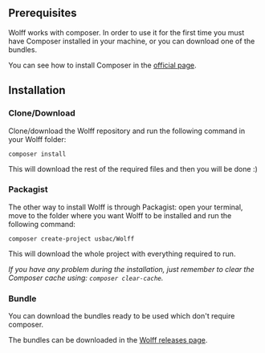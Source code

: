 ## Prerequisites

Wolff works with composer. In order to use it for the first time you must have Composer installed in your machine, or you can download one of the bundles.

You can see how to install Composer in the [official page](https://getcomposer.org/doc/00-intro.md).

## Installation

### Clone/Download

Clone/download the Wolff repository and run the following command in your Wolff folder:

`composer install`

This will download the rest of the required files and then you will be done :)

### Packagist

The other way to install Wolff is through Packagist: open your terminal, move to the folder where you want Wolff to be installed and run the following command:

`composer create-project usbac/Wolff`

This will download the whole project with everything required to run.

_If you have any problem during the installation, just remember to clear the Composer cache using: `composer clear-cache`._

### Bundle

You can download the bundles ready to be used which don't require composer.

The bundles can be downloaded in the [Wolff releases page](https://github.com/Usbac/wolff/releases).
